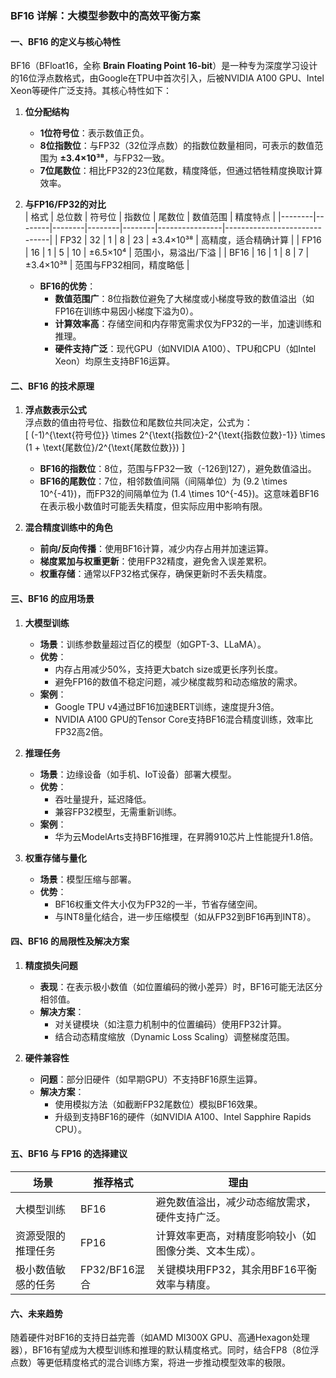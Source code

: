 ### BF16 详解：大模型参数中的高效平衡方案

#### **一、BF16 的定义与核心特性**
BF16（BFloat16，全称 **Brain Floating Point 16-bit**）是一种专为深度学习设计的16位浮点数格式，由Google在TPU中首次引入，后被NVIDIA A100 GPU、Intel Xeon等硬件广泛支持。其核心特性如下：

1. **位分配结构**  
   - **1位符号位**：表示数值正负。  
   - **8位指数位**：与FP32（32位浮点数）的指数位数量相同，可表示的数值范围为 **±3.4×10³⁸**，与FP32一致。  
   - **7位尾数位**：相比FP32的23位尾数，精度降低，但通过牺牲精度换取计算效率。

2. **与FP16/FP32的对比**  
   | 格式   | 总位数 | 符号位 | 指数位 | 尾数位 | 数值范围       | 精度特点                     |
   |--------|--------|--------|--------|--------|----------------|------------------------------|
   | FP32   | 32     | 1      | 8      | 23     | ±3.4×10³⁸     | 高精度，适合精确计算         |
   | FP16   | 16     | 1      | 5      | 10     | ±6.5×10⁴      | 范围小，易溢出/下溢          |
   | BF16   | 16     | 1      | 8      | 7      | ±3.4×10³⁸     | 范围与FP32相同，精度略低     |

   - **BF16的优势**：  
     - **数值范围广**：8位指数位避免了大梯度或小梯度导致的数值溢出（如FP16在训练中易因小梯度下溢为0）。  
     - **计算效率高**：存储空间和内存带宽需求仅为FP32的一半，加速训练和推理。  
     - **硬件支持广泛**：现代GPU（如NVIDIA A100）、TPU和CPU（如Intel Xeon）均原生支持BF16运算。

#### **二、BF16 的技术原理**
1. **浮点数表示公式**  
   浮点数的值由符号位、指数位和尾数位共同决定，公式为：  
   \[
   (-1)^{\text{符号位}} \times 2^{\text{指数位}-2^{\text{指数位数}-1}} \times (1 + \text{尾数位}/2^{\text{尾数位数}})
   \]  
   - **BF16的指数位**：8位，范围与FP32一致（-126到127），避免数值溢出。  
   - **BF16的尾数位**：7位，相邻数值间隔（间隔单位）为 \(9.2 \times 10^{-41}\)，而FP32的间隔单位为 \(1.4 \times 10^{-45}\)。这意味着BF16在表示极小数值时可能丢失精度，但实际应用中影响有限。

2. **混合精度训练中的角色**  
   - **前向/反向传播**：使用BF16计算，减少内存占用并加速运算。  
   - **梯度累加与权重更新**：使用FP32精度，避免舍入误差累积。  
   - **权重存储**：通常以FP32格式保存，确保更新时不丢失精度。

#### **三、BF16 的应用场景**
1. **大模型训练**  
   - **场景**：训练参数量超过百亿的模型（如GPT-3、LLaMA）。  
   - **优势**：  
     - 内存占用减少50%，支持更大batch size或更长序列长度。  
     - 避免FP16的数值不稳定问题，减少梯度裁剪和动态缩放的需求。  
   - **案例**：  
     - Google TPU v4通过BF16加速BERT训练，速度提升3倍。  
     - NVIDIA A100 GPU的Tensor Core支持BF16混合精度训练，效率比FP32高2倍。

2. **推理任务**  
   - **场景**：边缘设备（如手机、IoT设备）部署大模型。  
   - **优势**：  
     - 吞吐量提升，延迟降低。  
     - 兼容FP32模型，无需重新训练。  
   - **案例**：  
     - 华为云ModelArts支持BF16推理，在昇腾910芯片上性能提升1.8倍。

3. **权重存储与量化**  
   - **场景**：模型压缩与部署。  
   - **优势**：  
     - BF16权重文件大小仅为FP32的一半，节省存储空间。  
     - 与INT8量化结合，进一步压缩模型（如从FP32到BF16再到INT8）。

#### **四、BF16 的局限性及解决方案**
1. **精度损失问题**  
   - **表现**：在表示极小数值（如位置编码的微小差异）时，BF16可能无法区分相邻值。  
   - **解决方案**：  
     - 对关键模块（如注意力机制中的位置编码）使用FP32计算。  
     - 结合动态精度缩放（Dynamic Loss Scaling）调整梯度范围。

2. **硬件兼容性**  
   - **问题**：部分旧硬件（如早期GPU）不支持BF16原生运算。  
   - **解决方案**：  
     - 使用模拟方法（如截断FP32尾数位）模拟BF16效果。  
     - 升级到支持BF16的硬件（如NVIDIA A100、Intel Sapphire Rapids CPU）。

#### **五、BF16 与 FP16 的选择建议**
| 场景                | 推荐格式 | 理由                                                                 |
|---------------------|----------|----------------------------------------------------------------------|
| 大模型训练          | BF16     | 避免数值溢出，减少动态缩放需求，硬件支持广泛。                       |
| 资源受限的推理任务  | FP16     | 计算效率更高，对精度影响较小（如图像分类、文本生成）。               |
| 极小数值敏感的任务  | FP32/BF16混合 | 关键模块用FP32，其余用BF16平衡效率与精度。                          |

#### **六、未来趋势**
随着硬件对BF16的支持日益完善（如AMD MI300X GPU、高通Hexagon处理器），BF16有望成为大模型训练和推理的默认精度格式。同时，结合FP8（8位浮点数）等更低精度格式的混合训练方案，将进一步推动模型效率的极限。
